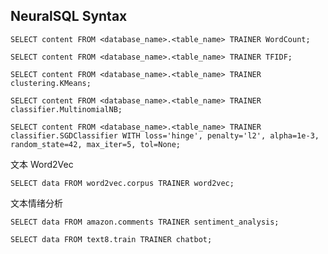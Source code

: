 ## NeuralSQL Syntax


```
SELECT content FROM <database_name>.<table_name> TRAINER WordCount;
```

```
SELECT content FROM <database_name>.<table_name> TRAINER TFIDF;
```

```
SELECT content FROM <database_name>.<table_name> TRAINER clustering.KMeans;
```

```
SELECT content FROM <database_name>.<table_name> TRAINER classifier.MultinomialNB;
```

```
SELECT content FROM <database_name>.<table_name> TRAINER classifier.SGDClassifier WITH loss='hinge', penalty='l2', alpha=1e-3, random_state=42, max_iter=5, tol=None;
```

文本 Word2Vec

```
SELECT data FROM word2vec.corpus TRAINER word2vec;

```

文本情绪分析

```
SELECT data FROM amazon.comments TRAINER sentiment_analysis;
```

```
SELECT data FROM text8.train TRAINER chatbot;
```

